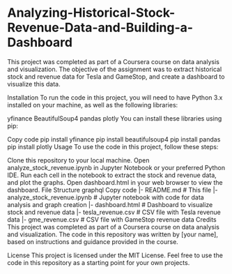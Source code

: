 # Analyzing-Historical-Stock-Revenue-Data-and-Building-a-Dashboard

This project was completed as part of a Coursera course on data analysis and visualization. The objective of the assignment was to extract historical stock and revenue data for Tesla and GameStop, and create a dashboard to visualize this data.

Installation
To run the code in this project, you will need to have Python 3.x installed on your machine, as well as the following libraries:

yfinance
BeautifulSoup4
pandas
plotly
You can install these libraries using pip:

Copy code
pip install yfinance
pip install beautifulsoup4
pip install pandas
pip install plotly
Usage
To use the code in this project, follow these steps:

Clone this repository to your local machine.
Open analyze_stock_revenue.ipynb in Jupyter Notebook or your preferred Python IDE.
Run each cell in the notebook to extract the stock and revenue data, and plot the graphs.
Open dashboard.html in your web browser to view the dashboard.
File Structure
graphql
Copy code
|- README.md             # This file
|- analyze_stock_revenue.ipynb   # Jupyter notebook with code for data analysis and graph creation
|- dashboard.html        # Dashboard to visualize stock and revenue data
|- tesla_revenue.csv     # CSV file with Tesla revenue data
|- gme_revenue.csv       # CSV file with GameStop revenue data
Credits
This project was completed as part of a Coursera course on data analysis and visualization. The code in this repository was written by [your name], based on instructions and guidance provided in the course.

License
This project is licensed under the MIT License. Feel free to use the code in this repository as a starting point for your own projects.
